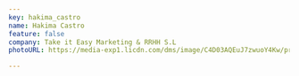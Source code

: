 ```yaml
---
key: hakima_castro
name: Hakima Castro
feature: false
company: Take it Easy Marketing & RRHH S.L
photoURL: https://media-exp1.licdn.com/dms/image/C4D03AQEuJ7zwuoY4Kw/profile-displayphoto-shrink_200_200/0/1606478702168?e=1651708800&v=beta&t=tHc405yCunK0u3lHQLhZIZrVV5qPWEqxWV0R3eaNNFQ

---
```

